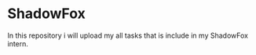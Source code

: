 # ShadowFox
In this repository  i will upload my all tasks that is include  in my ShadowFox intern.

